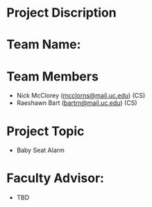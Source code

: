# Project Discription



# Team Name:

# Team Members 
- Nick McClorey (mcclorns@mail.uc.edu)  (CS)
- Raeshawn Bart (bartrn@mail.uc.edu)    (CS)


# Project Topic
* Baby Seat Alarm 

# Faculty Advisor:
* TBD
